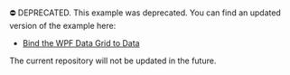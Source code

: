 ⛔ DEPRECATED. This example was deprecated. You can find an updated version of the example here:

- [Bind the WPF Data Grid to Data](https://github.com/DevExpress-Examples/how-to-bind-wpf-grid-to-data)

The current repository will not be updated in the future.
